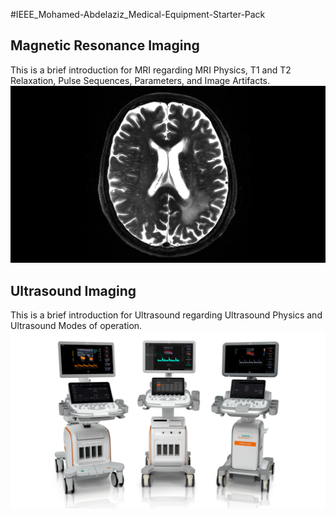 

#IEEE_Mohamed-Abdelaziz_Medical-Equipment-Starter-Pack
## Magnetic Resonance Imaging
This is a brief introduction for MRI regarding MRI Physics, T1 and T2 Relaxation, Pulse Sequences, Parameters, and Image Artifacts.
![MRI](MRI.png)

## Ultrasound Imaging
This is a brief introduction for Ultrasound regarding Ultrasound Physics and Ultrasound Modes of operation.
![MRI](Ultrasound.png)
